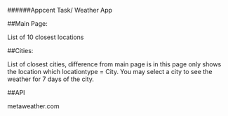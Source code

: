 ######Appcent Task/ Weather App

##Main Page:

List of 10 closest locations

##Cities:

List of closest cities, difference from main page is in this page only shows the location which locationtype = City.
You may select a city to see the weather for 7 days of the city.

##API

metaweather.com
